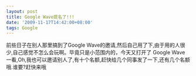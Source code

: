 ```yaml
---
layout: post
title: Google Wave提名了!!!
date: '2009-11-17T14:42:00+08:00'
tags: Google
---
```



前些日子在别人那里搞到了Google Wave的邀请,然后自己用了下,由于用的人很少,自己感觉不怎么会玩啊。毕竟只是小范围内的，今天又打开了 Google Wave 一看,Oh,我也可以邀请别人了,有十个名额,赶快给几个同事发了一下,还有几个名额哦.谁要?赶快来哦     
